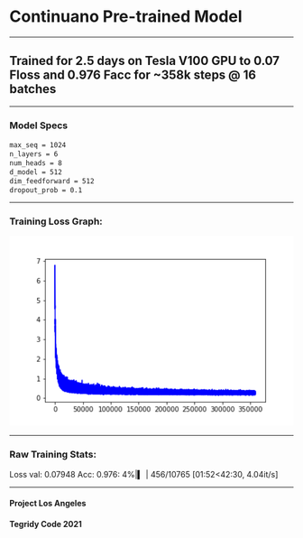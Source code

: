 # Continuano Pre-trained Model

***

## Trained for 2.5 days on Tesla V100 GPU to 0.07 Floss and 0.976 Facc for ~358k steps @ 16 batches

***

### Model Specs

```
max_seq = 1024
n_layers = 6
num_heads = 8
d_model = 512
dim_feedforward = 512
dropout_prob = 0.1

```

***

### Training Loss Graph:

<img width="512" src="https://github.com/asigalov61/Continuano/raw/main/Model/Continuano-Training-Loss-Graph.png">


***

### Raw Training Stats:

Loss val: 0.07948  Acc: 0.976:   4%|▍         | 456/10765 [01:52<42:30,  4.04it/s]

***

#### Project Los Angeles

#### Tegridy Code 2021

